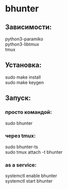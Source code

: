 # bhunter
## Зависимости:
python3-paramiko <br/>
python3-libtmux <br/>
tmux <br/>
## Установка:
sudo make install <br/>
sudo make keygen <br/>
## Запуск:
### просто командой:
sudo bhunter<br/>
### через tmux:
sudo bhunter-ts<br/>
sudo tmux attach -t bhunter<br/>
### as a service:
systemctl enable bhunter<br/>
systemctl start bhunter<br/>
